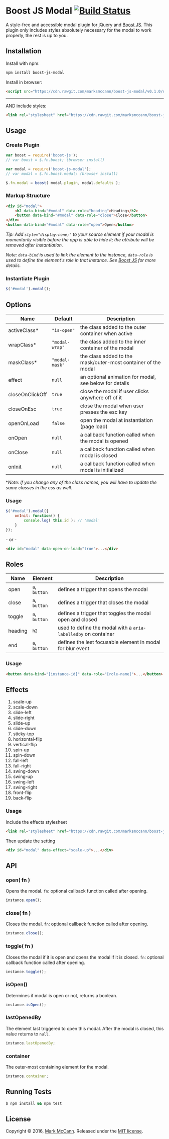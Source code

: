 Boost JS Modal [![Build Status](https://travis-ci.org/marksmccann/boost-js-modal.svg?branch=master)](https://travis-ci.org/marksmccann/boost-js-modal)
==================================================
A style-free and accessible modal plugin for jQuery and [Boost JS](https://github.com/marksmccann/boost-js). This plugin only includes styles absolutely necessary for the modal to work properly, the rest is up to you.


Installation
--------------------------------------
Install with npm:
```bash
npm install boost-js-modal
```
Install in browser:
```html
<script src="https://cdn.rawgit.com/marksmccann/boost-js-modal/v0.1.0/dist/modal.min.js"></script>
```
___________

AND include styles:

```html
<link rel="stylesheet" href="https://cdn.rawgit.com/marksmccann/boost-js-modal/v0.1.0/dist/modal.min.css">
```

Usage
--------------------------------------

### Create Plugin
```javascript
var boost = require('boost-js');
// var boost = $.fn.boost; (browser install)

var modal = require('boost-js-modal');
// var modal = $.fn.boost.modal; (browser install)

$.fn.modal = boost( modal.plugin, modal.defaults );
```

### Markup Structure
```html
<div id="modal">
    <h2 data-bind="#modal" data-role="heading">Heading</h2>
    <button data-bind="#modal" data-role="close">Close</button>
</div>
<button data-bind="#modal" data-role="open">Open</button>
```
*Tip: Add `style="display:none;"` to your source element if your modal is momentarily visible before the app is able to hide it; the attribute will be removed after instantiation.*

*Note: `data-bind` is used to link the element to the instance, `data-role` is used to define the element's role in that instance. See [Boost JS](https://github.com/marksmccann/boost-js) for more details.*


### Instantiate Plugin
```javascript
$('#modal').modal();
```

Options
--------------------------------------
Name | Default | Description
--- | --- | ---
activeClass* | `"is-open"` | the class added to the outer container when active
wrapClass* | `"modal-wrap"` | the class added to the inner container of the modal
maskClass* | `"modal-mask"` | the class added to the mask/outer-most container of the modal
effect | `null` | an optional animation for modal, see below for details
closeOnClickOff | `true` | close the modal if user clicks anywhere off of it
closeOnEsc | `true` | close the modal when user presses the esc key
openOnLoad | `false` | open the modal at instantiation (page load)
onOpen | `null` | a callback function called when the modal is opened
onClose | `null` | a callback function called when modal is closed
onInit | `null` | a callback function called when modal is initialized
**Note: if you change any of the class names, you will have to update the same classes in the css as well.*
### Usage
```javascript
$('#modal').modal({
    onInit: function() {
        console.log( this.id ); // 'modal'
    }
});
```
\- or -
```html
<div id="modal" data-open-on-load="true">...</div>
```

Roles
--------------------------------------
Name | Element | Description
--- | --- | ---
open | `a`, `button` | defines a trigger that opens the modal
close | `a`, `button` | defines a trigger that closes the modal
toggle | `a`, `button` | defines a trigger that toggles the modal open and closed
heading | `h2` | used to define the modal with a `aria-labelledby` on container
end | `a`, `button` | defines the lest focusable element in modal for blur event
### Usage
```html
<button data-bind="[instance-id]" data-role="[role-name]">...</button>
```

Effects
--------------------------------------
1. scale-up
2. scale-down
3. slide-left
4. slide-right
5. slide-up
6. slide-down
7. sticky-top
8. horizontal-flip
9. vertical-flip
10. spin-up
11. spin-down
12. fall-left
13. fall-right
14. swing-down
15. swing-up
16. swing-left
17. swing-right
18. front-flip
19. back-flip

### Usage
Include the effects stylesheet
```html
<link rel="stylesheet" href="https://cdn.rawgit.com/marksmccann/boost-js-modal/v0.1.0/dist/effects.min.css">
```
Then update the setting
```html
<div id="modal" data-effect="scale-up">...</div>
```

API
--------------------------------------
### open( fn )
Opens the modal. `fn`: optional callback function called after opening.
```javascript
instance.open();
```
### close( fn )
Closes the modal. `fn`: optional callback function called after opening.
```javascript
instance.close();
```
### toggle( fn )
Closes the modal if it is open and opens the modal if it is closed. `fn`: optional callback function called after opening.
```javascript
instance.toggle();
```
### isOpen()
Determines if modal is open or not, returns a boolean.
```javascript
instance.isOpen();
```
### lastOpenedBy
The element last triggered to open this modal. After the modal is closed, this value returns to `null`.
```javascript
instance.lastOpenedBy;
```
### container
The outer-most containing element for the modal.
```javascript
instance.container;
```

Running Tests
--------------------------------------

```bash
$ npm install && npm test
```


License
--------------------------------------

Copyright © 2016, [Mark McCann](https://github.com/marksmccann).
Released under the [MIT license](LICENSE).
